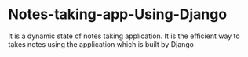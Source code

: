 # Notes-taking-app-Using-Django
It is a dynamic state of notes taking application. It is the efficient way to takes notes using the application which is built by Django
